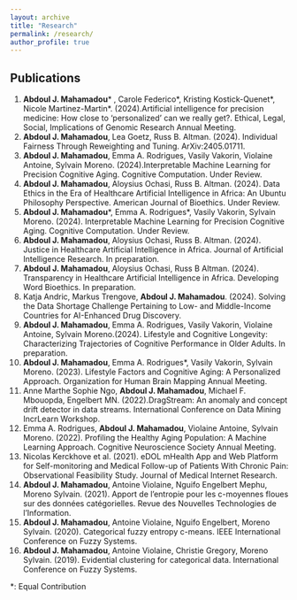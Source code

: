 ```yaml
---
layout: archive
title: "Research"
permalink: /research/
author_profile: true
---
```

Publications
------
1.	**Abdoul J. Mahamadou*** , Carole Federico*, Kristing Kostick-Quenet*, Nicole Martinez-Martin*. (2024).Artificial intelligence for precision medicine: How close to ‘personalized’ can we really get?. Ethical, Legal, Social, Implications of Genomic Research Annual Meeting.
2.	**Abdoul J. Mahamadou**, Lea Goetz, Russ B. Altman. (2024). Individual Fairness Through Reweighting and Tuning. ArXiv:2405.01711.
3.	**Abdoul J. Mahamadou**, Emma A. Rodrigues, Vasily Vakorin, Violaine Antoine, Sylvain Moreno. (2024).Interpretable Machine Learning for Precision Cognitive Aging. Cognitive Computation. Under Review.
4.	**Abdoul J. Mahamadou**, Aloysius Ochasi, Russ B. Altman. (2024). Data Ethics in the Era of Healthcare Artificial Intelligence in Africa: An Ubuntu Philosophy Perspective. American Journal of Bioethics. Under Review. 
5.  **Abdoul J. Mahamadou***, Emma A. Rodrigues*, Vasily Vakorin, Sylvain Moreno. (2024). Interpretable Machine Learning for Precision Cognitive Aging. Cognitive Computation. Under Review.
6.	**Abdoul J. Mahamadou**, Aloysius Ochasi, Russ B. Altman. (2024). Justice in Healthcare Artificial Intelligence in Africa. Journal of Artificial Intelligence Research. In preparation. 
7.	**Abdoul J. Mahamadou**, Aloysius Ochasi, Russ B Altman. (2024). Transparency in Healthcare Artificial Intelligence in Africa. Developing Word Bioethics. In preparation.
8.	Katja Andric, Markus Trengove, **Abdoul J. Mahamadou**. (2024). Solving the Data Shortage Challenge Pertaining to Low- and Middle-Income Countries for AI-Enhanced Drug Discovery. 
9.	**Abdoul J. Mahamadou**, Emma A. Rodrigues, Vasily Vakorin, Violaine Antoine, Sylvain Moreno.(2024). Lifestyle and Cognitive Longevity: Characterizing Trajectories of Cognitive Performance in Older Adults. In preparation.
10.	**Abdoul J. Mahamadou**, Emma A. Rodrigues*, Vasily Vakorin, Sylvain Moreno. (2023). Lifestyle Factors and Cognitive Aging: A Personalized Approach. Organization for Human Brain Mapping Annual Meeting.
11.	Anne Marthe Sophie Ngo, **Abdoul J. Mahamadou**, Michael F. Mbouopda, Engelbert MN. (2022).DragStream: An anomaly and concept drift detector in data streams. International Conference on Data Mining IncrLearn Workshop.
12.	Emma A. Rodrigues, **Abdoul J. Mahamadou**, Violaine Antoine, Sylvain Moreno. (2022). Profiling the Healthy Aging Population: A Machine Learning Approach. Cognitive Neuroscience Society Annual Meeting.
13.	Nicolas Kerckhove et al. (2021). eDOL mHealth App and Web Platform for Self-monitoring and Medical Follow-up of Patients With Chronic Pain: Observational Feasibility Study. Journal of Medical Internet Research.
14.	**Abdoul J. Mahamadou**, Antoine Violaine, Nguifo Engelbert Mephu, Moreno Sylvain. (2021). Apport de l’entropie pour les c-moyennes floues sur des données catégorielles. Revue des Nouvelles Technologies de l’Information.
15.	**Abdoul J. Mahamadou**, Antoine Violaine, Nguifo Engelbert, Moreno Sylvain. (2020). Categorical fuzzy entropy c-means. IEEE International Conference on Fuzzy Systems.
16.	**Abdoul J. Mahamadou**, Antoine Violaine, Christie Gregory, Moreno Sylvain. (2019). Evidential clustering for categorical data. International Conference on Fuzzy Systems.

*: Equal Contribution
